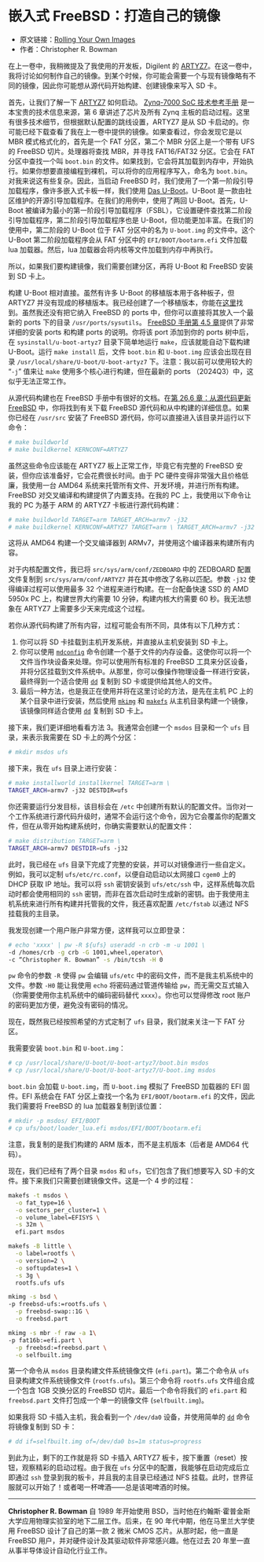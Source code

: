 # 嵌入式 FreeBSD：打造自己的镜像

- 原文链接：[Rolling Your Own Images](https://freebsdfoundation.org/our-work/journal/browser-based-edition/storage-and-filesystems/embedded-freebsd-rolling-your-own-images/)
- 作者：Christopher R. Bowman

在上一卷中，我稍微提及了我使用的开发板，Digilent 的 [ARTYZ7](https://digilent.com/shop/zedboard-zynq-7000-arm-fpga-soc-development-board/)。在这一卷中，我将讨论如何制作自己的镜像。到某个时候，你可能会需要一个与现有镜像略有不同的镜像，因此你可能想从源代码开始构建、创建镜像来写入 SD 卡。

首先，让我们了解一下 [ARTYZ7](https://digilent.com/shop/zedboard-zynq-7000-arm-fpga-soc-development-board/) 如何启动。 [Zynq-7000 SoC 技术参考手册](https://docs.xilinx.com/v/u/en-US/ug585-Zynq-7000-TRM) 是一本宝贵的技术信息来源，第 6 章讲述了芯片及所有 Zynq 主板的启动过程。这里有很多技术细节，但根据默认配置的跳线设置，ARTYZ7 是从 SD 卡启动的。你可能已经下载查看了我在上一卷中提供的镜像。如果查看过，你会发现它是以 MBR 模式格式化的，首先是一个 FAT 分区，第二个 MBR 分区上是一个带有 UFS 的 FreeBSD 切片。处理器将查找 MBR，并寻找 FAT16/FAT32 分区。它会在 FAT 分区中查找一个叫 `boot.bin` 的文件。如果找到，它会将其加载到内存中，开始执行。如果你想要直接编程到裸机，可以将你的应用程序写入，命名为 `boot.bin`。对我来说这有些复杂。因此，当启动 FreeBSD 时，我们使用了一个第一阶段引导加载程序，像许多嵌入式卡板一样，我们使用 [Das U-Boot](https://en.wikipedia.org/wiki/Das_U-Boot)。U-Boot 是一款由社区维护的开源引导加载程序。在我们的用例中，使用了两回 U-Boot。首先，U-Boot 被编译为最小的第一阶段引导加载程序（FSBL），它设置硬件查找第二阶段引导加载程序，第二阶段引导加载程序也是 U-Boot，但功能更加丰富。在我们的使用中，第二阶段的 U-Boot 位于 FAT 分区中的名为 `U-boot.img` 的文件中。这个 U-Boot 第二阶段加载程序会从 FAT 分区中的 `EFI/BOOT/bootarm.efi` 文件加载 lua 加载器。然后，lua 加载器会将内核等文件加载到内存中再执行。

所以，如果我们要构建镜像，我们需要创建分区，再将 U-Boot 和 FreeBSD 安装到 SD 卡上。

构建 U-Boot 相对直接。虽然有许多 U-Boot 的移植版本用于各种板子，但 ARTYZ7 并没有现成的移植版本。我已经创建了一个移植版本，你能在[这里](http://www.chrisbowman.com/crb/ArtyZ7/u-boot_ports/patches.html)找到。虽然我还没有把它纳入 FreeBSD 的 ports 中，但你可以直接将其放入一个最新的 ports 下的目录 `/usr/ports/sysutils`。 [FreeBSD 手册第 4.5 章](https://docs.freebsd.org/en/books/handbook/ports/#ports-using)提供了非常详细的安装 ports 和构建 ports 的说明。你将该 port 添加到你的 ports 树中后，在 `sysinstall/u-boot-artyz7` 目录下简单地运行 `make`，应该就能自动下载构建 U-Boot。运行 `make install` 后，文件 `boot.bin` 和 `U-boot.img` 应该会出现在目录 `/usr/local/share/U-boot/U-boot-artyz7` 下。注意：我以前可以使用较大的 “`-j`” 值来让 `make` 使用多个核心进行构建，但在最新的 ports （2024Q3）中，这似乎无法正常工作。

从源代码构建也在 FreeBSD 手册中有很好的文档。在[第 26.6 章：从源代码更新 FreeBSD](https://docs.freebsd.org/en/books/handbook/cutting-edge/#makeworld) 中，你将找到有关下载 FreeBSD 源代码和从中构建的详细信息。如果你已经在 `/usr/src` 安装了 FreeBSD 源代码，你可以直接进入该目录并运行以下命令：

```sh
# make buildworld
# make buildkernel KERNCONF=ARTYZ7
```

虽然这些命令应该能在 ARTYZ7 板上正常工作，毕竟它有完整的 FreeBSD 安装，但你应该准备好，它会花费很长时间。由于 PC 硬件变得非常强大且价格低廉，我使用一台 AMD64 系统来托管所有文件、开发环境，并进行所有构建。FreeBSD 对交叉编译和构建提供了内置支持。在我的 PC 上，我使用以下命令让我的 PC 为基于 ARM 的 ARTYZ7 卡板进行源代码构建：

```sh
# make buildworld TARGET=arm TARGET_ARCH=armv7 -j32
# make buildkernel KERNCONF=ARTYZ7 TARGET=arm \ TARGET_ARCH=armv7 -j32
```

这将从 AMD64 构建一个交叉编译器到 ARMv7，并使用这个编译器来构建所有内容。

对于内核配置文件，我已将 `src/sys/arm/conf/ZEDBOARD` 中的 ZEDBOARD 配置文件复制到 `src/sys/arm/conf/ARTYZ7` 并在其中修改了名称以匹配。参数 `-j32` 使得编译过程可以使用最多 32 个进程来进行构建。在一台配备快速 SSD 的 AMD 5950x PC 上，构建世界大约需要 10 分钟，构建内核大约需要 60 秒。我无法想象在 ARTYZ7 上需要多少天来完成这个过程。


若你从源代码构建了所有内容，过程可能会有所不同，具体有以下几种方式：

1. 你可以将 SD 卡挂载到主机开发系统，并直接从主机安装到 SD 卡上。
2. 你可以使用 [`mdconfig`](https://man.freebsd.org/cgi/man.cgi?query=mdconfig&apropos=0&sektion=0&manpath=FreeBSD+13.2-RELEASE+and+Ports&arch=default&format=html) 命令创建一个基于文件的内存设备。这使你可以将一个文件当作块设备来处理。你可以使用所有标准的 FreeBSD 工具来分区设备，并将分区挂载到文件系统中。从那里，你可以像操作物理设备一样进行安装，最终得到一个适合使用 [`dd`](https://man.freebsd.org/cgi/man.cgi?query=dd&apropos=0&sektion=0&manpath=FreeBSD+13.2-RELEASE+and+Ports&arch=default&format=html) 复制到 SD 卡或提供给其他人的文件。
3. 最后一种方法，也是我正在使用并将在这里讨论的方法，是先在主机 PC 上的某个目录中进行安装，然后使用 [`mkimg`](https://man.freebsd.org/cgi/man.cgi?query=mkimg&apropos=0&sektion=0&manpath=FreeBSD+13.2-RELEASE+and+Ports&arch=default&format=html) 和 [`makefs`](https://man.freebsd.org/cgi/man.cgi?query=makefs&apropos=0&sektion=0&manpath=FreeBSD+13.2-RELEASE+and+Ports&arch=default&format=html) 从主机目录构建一个镜像，该镜像同样适合使用 [`dd`](https://man.freebsd.org/cgi/man.cgi?query=dd&apropos=0&sektion=0&manpath=FreeBSD+13.2-RELEASE+and+Ports&arch=default&format=html) 复制到 SD 卡上。

接下来，我们更详细地看看方法 3。我通常会创建一个 `msdos` 目录和一个 `ufs` 目录，来表示我需要在 SD 卡上的两个分区：

```sh
# mkdir msdos ufs
```

接下来，我在 `ufs` 目录上进行安装：

```sh
# make installworld installkernel TARGET=arm \
TARGET_ARCH=armv7 -j32 DESTDIR=ufs
```

你还需要运行分发目标，该目标会在 `/etc` 中创建所有默认的配置文件。当你对一个工作系统进行源代码升级时，通常不会运行这个命令，因为它会覆盖你的配置文件，但在从零开始构建系统时，你确实需要默认的配置文件：

```sh
# make distribution TARGET=arm \
TARGET_ARCH=armv7 DESTDIR=ufs -j32
```

此时，我已经在 `ufs` 目录下完成了完整的安装，并可以对镜像进行一些自定义。例如，我可以定制 `ufs/etc/rc.conf`，以便自动启动以太网接口 `cgem0` 上的 DHCP 获取 IP 地址。我可以将 `ssh` 密钥安装到 `ufs/etc/ssh` 中，这样系统每次启动时都会使用相同的 `ssh` 密钥，而非在首次启动时生成新的密钥。由于我使用主机系统来进行所有构建并托管我的文件，我还喜欢配置 `/etc/fstab` 以通过 NFS 挂载我的主目录。

我发现创建一个用户账户非常方便，这样我可以立即登录：

```sh
# echo 'xxxx' | pw -R ${ufs} useradd -n crb -m -u 1001 \
-d /homes/crb -g crb -G 1001,wheel,operator\
-c “Christopher R. Bowman” -s /bin/tcsh -H 0
```

`pw` 命令的参数 `-R` 使得 `pw` 会编辑 `ufs/etc` 中的密码文件，而不是我主机系统中的文件。参数 `-H0` 能让我使用 `echo` 将密码通过管道传输给 `pw`，而无需交互式输入（你需要使用你主机系统中的编码密码替代 `xxxx`）。你也可以觉得修改 root 账户的密码更加方便，避免没有密码的情况。

现在，既然我已经按照希望的方式定制了 `ufs` 目录，我们就来关注一下 FAT 分区。

我需要安装 `boot.bin` 和 `U-boot.img`：

```sh
# cp /usr/local/share/U-boot/U-boot-artyz7/boot.bin msdos
# cp /usr/local/share/U-boot/U-boot-artyz7/U-boot.img msdos
```

`boot.bin` 会加载 `U-boot.img`，而 `U-boot.img` 模拟了 FreeBSD 加载器的 EFI 固件。EFI 系统会在 FAT 分区上查找一个名为 `EFI/BOOT/bootarm.efi` 的文件，因此我们需要将 FreeBSD 的 lua 加载器复制到该位置：

```sh
# mkdir -p msdos/ EFI/BOOT
# cp ufs/boot/loader_lua.efi msdos/EFI/BOOT/bootarm.efi
```

注意，我复制的是我们构建的 ARM 版本，而不是主机版本（后者是 AMD64 代码）。

现在，我们已经有了两个目录 `msdos` 和 `ufs`，它们包含了我们想要写入 SD 卡的文件。接下来我们只需要创建镜像文件。这是一个 4 步的过程：

```sh
makefs -t msdos \
  -o fat_type=16 \
  -o sectors_per_cluster=1 \
  -o volume_label=EFISYS \
  -s 32m \
  efi.part msdos

makefs -B little \
  -o label=rootfs \
  -o version=2 \
  -o softupdates=1 \
  -s 3g \
  rootfs.ufs ufs

mkimg -s bsd \
-p freebsd-ufs:=rootfs.ufs \
  -p freebsd-swap::1G \
  -o freebsd.part

mkimg -s mbr -f raw -a 1\
-p fat16b:=efi.part \
  -p freebsd:=freebsd.part \
  -o selfbuilt.img
```

第一个命令从 `msdos` 目录构建文件系统镜像文件 (`efi.part`)。第二个命令从 `ufs` 目录构建文件系统镜像文件 (`rootfs.ufs`)。第三个命令将 `rootfs.ufs` 文件组合成一个包含 1GB 交换分区的 FreeBSD 切片。最后一个命令将我们的 `efi.part` 和 `freebsd.part` 文件打包成一个单一的镜像文件 (`selfbuilt.img`)。

如果我将 SD 卡插入主机，我会看到一个 `/dev/da0` 设备，并使用简单的 [`dd`](https://man.freebsd.org/cgi/man.cgi?query=dd&apropos=0&sektion=0&manpath=FreeBSD+13.2-RELEASE+and+Ports&arch=default&format=html) 命令将镜像复制到 SD 卡：

```sh
# dd if=selfbuilt.img of=/dev/da0 bs=1m status=progress
```

到此为止，剩下的工作就是将 SD 卡插入 ARTYZ7 板卡，按下重置（reset）按钮，观察精彩的启动过程。由于我在 `ufs` 分区中的配置，我能够在启动完成后立即通过 `ssh` 登录到我的板卡，并且我的主目录已经通过 NFS 挂载。此时，世界征服就可以开始了！或者喝一杯啤酒——总是该喝啤酒的时候。

---

**Christopher R. Bowman** 自 1989 年开始使用 BSD，当时他在约翰斯·霍普金斯大学应用物理实验室的地下二层工作。后来，在 90 年代中期，他在马里兰大学使用 FreeBSD 设计了自己的第一款 2 微米 CMOS 芯片。从那时起，他一直是 FreeBSD 用户，并对硬件设计及其驱动软件非常感兴趣。他在过去 20 年里一直从事半导体设计自动化行业工作。
